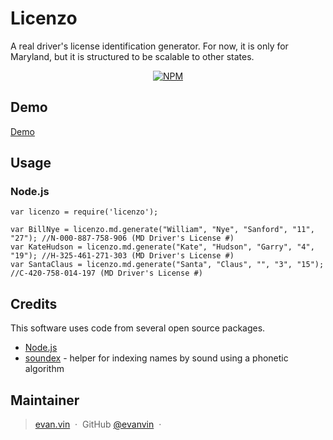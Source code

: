 # Licenzo

A real driver's license identification generator. For now, it is only for Maryland, but it is structured to be scalable to other states.

<p align="center">
  <a href="https://www.npmjs.com/package/licenzo">
    <img src="https://badge.fury.io/js/licenzo.svg"
         alt="NPM">
  </a>
</p>

## Demo

[Demo](https://rawgit.com/evanvin/licenzo/master/examples/browser/index.html)


## Usage

### Node.js

    var licenzo = require('licenzo');

    var BillNye = licenzo.md.generate("William", "Nye", "Sanford", "11", "27"); //N-000-887-758-906 (MD Driver's License #)
    var KateHudson = licenzo.md.generate("Kate", "Hudson", "Garry", "4", "19"); //H-325-461-271-303 (MD Driver's License #)
    var SantaClaus = licenzo.md.generate("Santa", "Claus", "", "3", "15"); //C-420-758-014-197 (MD Driver's License #)


## Credits

This software uses code from several open source packages.

- [Node.js](https://nodejs.org/)
- [soundex](https://www.npmjs.com/package/soundex) - helper for indexing names by sound using a phonetic algorithm



## Maintainer

> [evan.vin](http://www.evan.vin) &nbsp;&middot;&nbsp;
> GitHub [@evanvin](https://github.com/evanvin) &nbsp;&middot;&nbsp;
